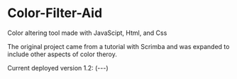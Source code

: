 # Color-Filter-Aid
Color altering tool made with JavaScipt, Html, and Css

The original project came from a tutorial with Scrimba and was expanded to include other aspects of color theroy.

Current deployed version 1.2: (---)
